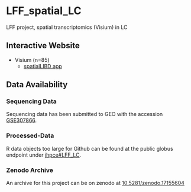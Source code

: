 # LFF_spatial_LC
LFF project, spatial transcriptomics (Visium) in LC

## Interactive Website  

- Visium (n=85)
  - [spatialLIBD app](https://interactive.libd.org/LFF_LC_spatialLIBD/)  

## Data Availability

### Sequencing Data  

Sequencing data has been submitted to GEO with the accession [GSE307866](https://www.ncbi.nlm.nih.gov/geo/query/acc.cgi?acc=GSE307866).

### Processed-Data  

R data objects too large for Github can be found at the public globus endpoint under [jhpce#LFF_LC](https://research.libd.org/globus/).

### Zenodo Archive  

An archive for this project can be on zenodo at [10.5281/zenodo.17155604](https://doi.org/10.5281/zenodo.17155604)
